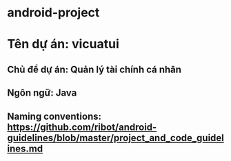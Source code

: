# android-project
# Tên dự án: vicuatui
## Chủ đề dự án: Quản lý tài chính cá nhân
## Ngôn ngữ: Java
## Naming conventions: https://github.com/ribot/android-guidelines/blob/master/project_and_code_guidelines.md
